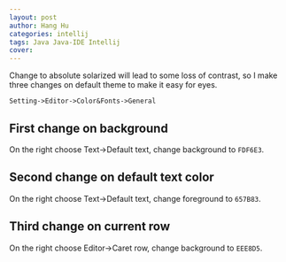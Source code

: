 ```yaml
---
layout: post
author: Hang Hu
categories: intellij
tags: Java Java-IDE Intellij 
cover: 
---
```


Change to absolute solarized will lead to some loss of contrast, so I make three changes on default theme to make it easy for eyes.

```
Setting->Editor->Color&Fonts->General
```

## First change on background

On the right choose Text->Default text, change background to `FDF6E3`.

## Second change on default text color

On the right choose Text->Default text, change foreground to `657B83`.

## Third change on current row

On the right choose Editor->Caret row, change background to `EEE8D5`.
